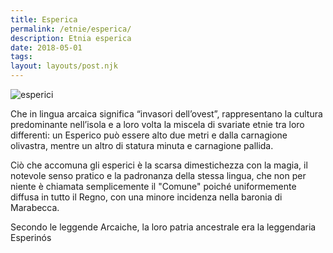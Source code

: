 ```yaml
---
title: Esperica
permalink: /etnie/esperica/
description: Etnia esperica
date: 2018-05-01
tags:
layout: layouts/post.njk
---
```


![esperici](https://upload.wikimedia.org/wikipedia/commons/thumb/d/d5/Andrea_Mantegna_-_Camera_picta%2C_la_corte_01.jpg/1280px-Andrea_Mantegna_-_Camera_picta%2C_la_corte_01.jpg)

Che in lingua arcaica significa “invasori dell’ovest”, rappresentano la cultura predominante nell’isola e a loro volta la miscela di svariate etnie tra loro differenti: un Esperico può essere alto due metri e dalla carnagione olivastra, mentre un altro di statura minuta e carnagione pallida.

Ciò che accomuna gli esperici è la scarsa dimestichezza con la magia, il notevole senso pratico e la padronanza della stessa lingua, che non per niente è chiamata semplicemente il "Comune" poiché uniformemente diffusa in tutto il Regno, con una minore incidenza nella baronia di Marabecca.

Secondo le leggende Arcaiche, la loro patria ancestrale era la leggendaria Esperinós
